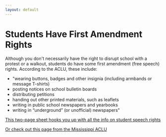 ```yaml
---
layout: default
---
```


Students Have First Amendment Rights
=================

Although you don't necessarily have the right to disrupt school with a protest or a walkout, students do have some first amendment (free speech) rights.  According to the ACLU, these include:
* "wearing buttons, badges and other insignia (including armbands or message T-shirts)
* posting notices on school bulletin boards
* distributing petitions
* handing out other printed materials, such as leaflets
* writing in public school newspapers and yearbooks
* writing in “underground” (or unofficial) newspapers"

[This two-page sheet hooks you up with all the info on student speech rights](https://www.aclu.org/files/pdfs/immigrants/studentwalkouts20060503.pdf)

[Or check out this page from the Mississippi ACLU](https://www.aclu-ms.org/en/your-first-amendment-guide-student-walkouts)
